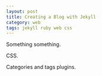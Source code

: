 ```yaml
---
layout: post
title: Creating a Blog with Jekyll
category: web
tags: jekyll ruby web css
---
```


Something something.

CSS.

Categories and tags plugins.

